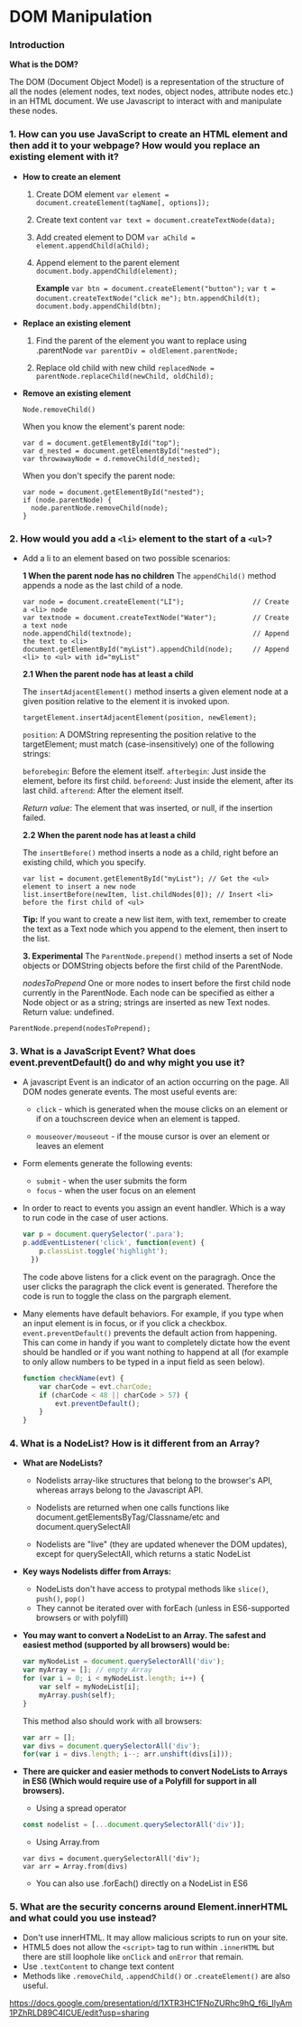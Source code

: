 # DOM Manipulation

### Introduction

**What is the DOM?**

The DOM (Document Object Model) is a representation of the structure of all the nodes (element nodes, text nodes, object nodes, attribute nodes etc.) in an HTML document. We use Javascript to interact with and manipulate these nodes.

### **1. How can you use JavaScript to create an HTML element and then add it to your webpage? How would you replace an existing element with it?**

* **How to create an element**

    1. Create DOM element
    `var element = document.createElement(tagName[, options]);`

    2. Create text content
    `var text = document.createTextNode(data);`

    3. Add created element to DOM
    `var aChild = element.appendChild(aChild);`

    4. Append element to the parent element
    `document.body.appendChild(element);`

        **Example**
    `var btn = document.createElement("button");`
    `var t = document.createTextNode("click me");`
    `btn.appendChild(t);`
    `document.body.appendChild(btn);`

* **Replace an existing element**

    1. Find the parent of the element you want to replace using .parentNode
    `var parentDiv = oldElement.parentNode;`

    2. Replace old child with new child
    `replacedNode = parentNode.replaceChild(newChild, oldChild);`

* **Remove an existing element**

    `Node.removeChild()`

    When you know the element's parent node:
    ```javascript=
    var d = document.getElementById("top");
    var d_nested = document.getElementById("nested");
    var throwawayNode = d.removeChild(d_nested);
    ```

    When you don't specify the parent node:

    ```javascript=
    var node = document.getElementById("nested");
    if (node.parentNode) {
      node.parentNode.removeChild(node);
    }
    ```

### **2. How would you add a `<li>` element to the start of a `<ul>`?**

*  Add a li to an element based on two possible scenarios:

     **1 When the parent node has no children**
     The `appendChild()` method appends a node as the last child of a node.
     

    ```
    var node = document.createElement("LI");                 // Create a <li> node
    var textnode = document.createTextNode("Water");         // Create a text node
    node.appendChild(textnode);                              // Append the text to <li>
    document.getElementById("myList").appendChild(node);     // Append <li> to <ul> with id="myList"
    ```
    
     **2.1 When the parent node has at least a child**

    The `insertAdjacentElement()` method inserts a given element node at a given position relative to the element it is invoked upon.

    `targetElement.insertAdjacentElement(position, newElement);`

    `position`: A DOMString representing the position relative to the targetElement; must match (case-insensitively) one of the following strings:

    `beforebegin`: Before the element itself.
    `afterbegin`: Just inside the element, before its first child.
    `beforeend`: Just inside the element, after its last child.
    `afterend`: After the element itself.

    _Return value_: The element that was inserted, or null, if the insertion failed.

    **2.2 When the parent node has at least a child**

    The `insertBefore()` method inserts a node as a child, right before an existing child, which you specify.
    ```javascript=
    var list = document.getElementById("myList"); // Get the <ul> element to insert a new node
    list.insertBefore(newItem, list.childNodes[0]); // Insert <li> before the first child of <ul>
    ````
    **Tip:** If you want to create a new list item, with text, remember to create the text as a Text node which you append to the element, then insert to the list.

    **3. Experimental**
    The `ParentNode.prepend()` method inserts a set of Node objects or DOMString objects before the first child of the ParentNode.

    _nodesToPrepend_
    One or more nodes to insert before the first child node currently in the ParentNode. Each node can be specified as either a Node object or as a string; strings are inserted as new Text nodes.
    Return value: undefined.

```javascript=
ParentNode.prepend(nodesToPrepend);
```

### **3. What is a JavaScript Event? What does event.preventDefault() do and why might you use it?**
* A javascript Event is an indicator of an action occurring on the page.
  All DOM nodes generate events. The most useful events are: 
  
  * `click` - which is generated when the mouse clicks on an element or if on               a touchscreen device when an element is tapped.
          
  * `mouseover/mouseout` - if the mouse cursor is over an element or                                leaves an element 
    
* Form elements generate the following events: 
     
     * `submit` - when the user submits the form
     * `focus` - when the user focus on an element 
     
 * In order to react to events you assign an event handler. Which is a way to run code in the case of user actions.  

    ``` js
    var p = document.querySelector('.para');
    p.addEventListener('click', function(event) {
        p.classList.toggle('highlight');
      })
    ```
    The code above listens for a click event on the paragragh. Once the       user clicks the paragraph the click event is generated. Therefore the     code is run to toggle the class on the pargraph element. 
* Many elements have default behaviors. For example, if you type when an input element is in focus, or if you click a checkbox. `event.preventDefault()` prevents the default action from happening. This can come in handy if you want to completely dictate how the event should be handled or if you want nothing to happend at all (for example to only allow numbers to be typed in a input field as seen below).

    ```js
    function checkName(evt) {
        var charCode = evt.charCode;
        if (charCode < 48 || charCode > 57) {
            evt.preventDefault();
        }
    }
    ```

### **4. What is a NodeList? How is it different from an Array?**
*  **What are NodeLists?**

    * Nodelists array-like structures that belong to the browser's API, whereas arrays belong to the Javascript API.

    * Nodelists are returned when one calls functions like document.getElementsByTag/Classname/etc and document.querySelectAll

    * Nodelists are "live" (they are updated whenever the DOM updates), except for querySelectAll, which returns a static NodeList
* **Key ways Nodelists differ from Arrays:**
    * NodeLists don't have access to protypal methods like `slice()`, `push()`, `pop()`
    * They cannot be iterated over with forEach (unless in ES6-supported browsers or with polyfill)
* **You may want to convert a NodeList to an Array. The safest and easiest method (supported by all browsers) would be:**
    ``` js
    var myNodeList = document.querySelectorAll('div');
    var myArray = []; // empty Array
    for (var i = 0; i < myNodeList.length; i++) {
        var self = myNodeList[i];
        myArray.push(self);
    }
    ```
    This method also should work with all browsers:
    ``` js
    var arr = [];
    var divs = document.querySelectorAll('div');
    for(var i = divs.length; i--; arr.unshift(divs[i]));
    ```
* **There are quicker and easier methods to convert NodeLists to Arrays in ES6 (Which would require use of a Polyfill for support in all browsers).**

    * Using a spread operator

    ``` js
    const nodelist = [...document.querySelectorAll('div')];

    ```

    * Using Array.from

    ```
    var divs = document.querySelectorAll('div');
    var arr = Array.from(divs)
    ```
    * You can also use .forEach() directly on a NodeList in ES6

### 5. What are the security concerns around Element.innerHTML and what could you use instead?

* Don't use innerHTML. It may allow malicious scripts to run on your site.
* HTML5 does not allow the `<script>` tag to run within `.innerHTML` but there are still loophole like `onClick` and `onError` that remain.
* Use `.textContent` to change text content
* Methods like `.removeChild`, `.appendChild()` or `.createElement()` are also useful.

https://docs.google.com/presentation/d/1XTR3HC1FNoZURhc9hQ_f6i_IlyAm1PZhRLD89C4ICUE/edit?usp=sharing